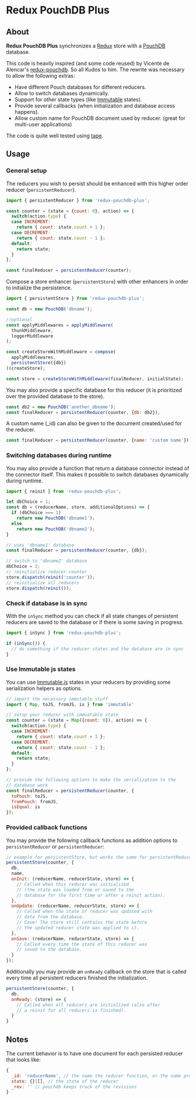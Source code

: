 # Redux PouchDB Plus

## About

**Redux PouchDB Plus** synchronizes a [Redux](rackt.github.io/redux) store with a [PouchDB](http://pouchdb.com/) database.

This code is heavily inspired (and some code reused) by Vicente de Alencar's [redux-pouchdb](https://github.com/vicentedealencar/redux-pouchdb).
So all Kudos to him. The rewrite was necessary to allow the following extras:

- Have different Pouch databases for different reducers.
- Allow to switch databases dynamically.
- Support for other state types (like [Immutable](https://facebook.github.io/immutable-js/) states).
- Provide several callbacks (when initialization and database access happens).
- Allow custom name for PouchDB document used by reducer. (great for multi-user applications)

The code is quite well tested using [tape](https://github.com/substack/tape).

## Usage

### General setup

The reducers you wish to persist should be enhanced with this higher order reducer (`persistentReducer`).

``` js
import { persistentReducer } from 'redux-pouchdb-plus';

const counter = (state = {count: 0}, action) => {
  switch(action.type) {
  case INCREMENT:
    return { count: state.count + 1 };
  case DECREMENT:
    return { count: state.count - 1 };
  default:
    return state;
  }
};

const finalReducer = persistentReducer(counter);
```

Compose a store enhancer (`persistentStore`) with other enhancers in order to initialize the persistence.

``` js
import { persistentStore } from 'redux-pouchdb-plus';

const db = new PouchDB('dbname');

//optional
const applyMiddlewares = applyMiddleware(
  thunkMiddleware,
  loggerMiddleware
);

const createStoreWithMiddleware = compose(
  applyMiddlewares,
  persistentStore({db})
)(createStore);

const store = createStoreWithMiddleware(finalReducer, initialState);
```

You may also provide a specific database for this reducer (it is prioritized over
the provided database to the store).

```js
const db2 = new PouchDB('another_dbname');
const finalReducer = persistentReducer(counter, {db: db2});
```

A custom name (\_id) can also be given to the document created/used for the reducer.

```js
const finalReducer = persistentReducer(counter, {name: 'custom name'});
```

### Switching databases during runtime

You may also provide a function that return a database connector instead of the
connector itself. This makes it possible to switch databases dynamically during runtime.

```js
import { reinit } from 'redux-pouchdb-plus';

let dbChoice = 1;
const db = (reducerName, store, additionalOptions) => {
  if (dbChoice === 1)
    return new PouchDB('dbname1');
  else
    return new PouchDB('dbname2');
}

// uses 'dbname1' database
const finalReducer = persistentReducer(counter, {db});

// switch to 'dbname2' database
dbChoice = 2;
// reinitialize reducer counter
store.dispatch(reinit('counter'));
// reinitialize all reducers
store.dispatch(reinit());
```

### Check if database is in sync

With the `inSync` method you can check if all state changes of persistent
reducers are saved to the database or if there is some saving in progress.

```js
import { inSync } from 'redux-pouchdb-plus';

if (inSync()) {
  // do something if the reducer states and the database are in sync
}
```

### Use Immutable js states

You can use [Immutable.js](https://facebook.github.io/immutable-js/) states
in your reducers by providing some serialization helpers as options.

```js
// import the necessary immutable stuff
import { Map, toJS, fromJS, is } from 'immutable'

// setup your reducer with immuatable state
const counter = (state = Map({count: 0}), action) => {
  switch(action.type) {
  case INCREMENT:
    return { count: state.count + 1 };
  case DECREMENT:
    return { count: state.count - 1 };
  default:
    return state;
  }
};

// provide the following options to make the serialization to the
// database work
const finalReducer = persistentReducer(counter, {
  toPouch: toJS,
  fromPouch: fromJS,
  isEqual: is
});
```

### Provided callback functions

You may provide the following callback functions as addition options to
`persistentReducer` or `persistentReducer`:

```js
// example for persistentStore, but works the same for persistentReducer function.
persistentStore(counter, {
  db,
  name,
  onInit: (reducerName, reducerState, store) => {
    // Called when this reducer was initialized
    // (the state was loaded from or saved to the
    // database for the first time or after a reinit action).
  },
  onUpdate: (reducerName, reducerState, store) => {
    // Called when the state of reducer was updated with
    // data from the database.
    // Cave! The store still contains the state before
    // the updated reducer state was applied to it.
  },
  onSave: (reducerName, reducerState, store) => {
    // Called every time the state of this reducer was
    // saved to the database.
  }
});
```

Additionally you may provide an `onReady` callback on the store that is called
every time all persistent reducers finished the initialization.

```js
persistentStore(counter, {
  db,
  onReady: (store) => {
    // Called when all reducers are initialized (also after
    // a reinit for all reducers is finished).
  }
}
```

## Notes

The current behavior is to have one document for each persisted reducer that looks like:

``` js
{
  _id: 'reducerName', // the name the reducer function, or the name provided by {name: 'custom name'}
  state: {}|[], // the state of the reducer
  _rev: '' // pouchdb keeps track of the revisions
}
```
